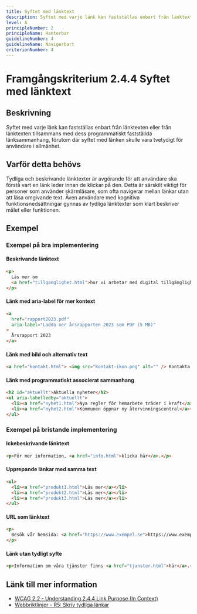 ```yaml
---
title: Syftet med länktext
description: Syftet med varje länk kan fastställas enbart från länktexten eller från länktexten tillsammans med dess programmatiskt fastställda länksammanhang.
level: A
principleNumber: 2
principleName: Hanterbar
guidelineNumber: 4
guidelineName: Navigerbart
criterionNumber: 4
---
```


# Framgångskriterium 2.4.4 Syftet med länktext

## Beskrivning

Syftet med varje länk kan fastställas enbart från länktexten eller från länktexten tillsammans med dess programmatiskt fastställda länksammanhang, förutom där syftet med länken skulle vara tvetydigt för användare i allmänhet.

## Varför detta behövs

Tydliga och beskrivande länktexter är avgörande för att användare ska förstå vart en länk leder innan de klickar på den. Detta är särskilt viktigt för personer som använder skärmläsare, som ofta navigerar mellan länkar utan att läsa omgivande text. Även användare med kognitiva funktionsnedsättningar gynnas av tydliga länktexter som klart beskriver målet eller funktionen.

## Exempel

### Exempel på bra implementering

#### Beskrivande länktext

```html
<p>
  Läs mer om
  <a href="tillganglighet.html">hur vi arbetar med digital tillgänglighet</a>.
</p>
```

#### Länk med aria-label för mer kontext

```html
<a
  href="rapport2023.pdf"
  aria-label="Ladda ner årsrapporten 2023 som PDF (5 MB)"
>
  Årsrapport 2023
</a>
```

#### Länk med bild och alternativ text

```html
<a href="kontakt.html"> <img src="kontakt-ikon.png" alt="" /> Kontakta oss </a>
```

#### Länk med programmatiskt associerat sammanhang

```html
<h2 id="aktuellt">Aktuella nyheter</h2>
<ul aria-labelledby="aktuellt">
  <li><a href="nyhet1.html">Nya regler för hemarbete träder i kraft</a></li>
  <li><a href="nyhet2.html">Kommunen öppnar ny återvinningscentral</a></li>
</ul>
```

### Exempel på bristande implementering

#### Ickebeskrivande länktext

```html
<p>För mer information, <a href="info.html">klicka här</a>.</p>
```

#### Upprepande länkar med samma text

```html
<ul>
  <li><a href="produkt1.html">Läs mer</a></li>
  <li><a href="produkt2.html">Läs mer</a></li>
  <li><a href="produkt3.html">Läs mer</a></li>
</ul>
```

#### URL som länktext

```html
<p>
  Besök vår hemsida: <a href="https://www.exempel.se">https://www.exempel.se</a>
</p>
```

#### Länk utan tydligt syfte

```html
<p>Information om våra tjänster finns <a href="tjanster.html">här</a>.</p>
```

## Länk till mer information

- [WCAG 2.2 - Understanding 2.4.4 Link Purpose (In Context)](https://www.w3.org/WAI/WCAG22/Understanding/link-purpose-in-context.html)
- [Webbriktlinjer - R5: Skriv tydliga länkar](https://www.digg.se/webbriktlinjer/alla-webbriktlinjer/skriv-tydliga-lankar)

